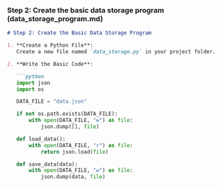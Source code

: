 ### **Step 2: Create the basic data storage program (data_storage_program.md)**

```markdown
# Step 2: Create the Basic Data Storage Program

1. **Create a Python File**:
   Create a new file named `data_storage.py` in your project folder.

2. **Write the Basic Code**:

   ```python
   import json
   import os

   DATA_FILE = "data.json"

   if not os.path.exists(DATA_FILE):
       with open(DATA_FILE, "w") as file:
           json.dump([], file)

   def load_data():
       with open(DATA_FILE, "r") as file:
           return json.load(file)

   def save_data(data):
       with open(DATA_FILE, "w") as file:
           json.dump(data, file)
